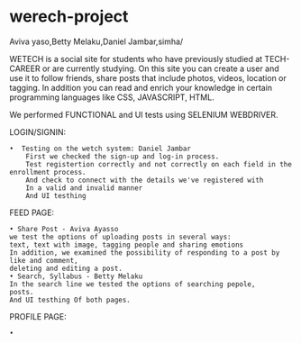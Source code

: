 # werech-project
Aviva yaso,Betty Melaku,Daniel Jambar,simha/


WETECH is a social site for students who have previously studied at TECH-CAREER or are currently studying. On this site you can create a user and use it to follow friends, share posts that include photos, videos, location or tagging.
In addition you can read and enrich your knowledge in certain programming languages like CSS, JAVASCRIPT, HTML.



We performed FUNCTIONAL and UI tests using SELENIUM WEBDRIVER.

LOGIN/SIGNIN:

    •  Testing on the wetch system: Daniel Jambar
        First we checked the sign-up and log-in process.
        Test registertion correctly and not correctly on each field in the enrollment process.
        And check to connect with the details we've registered with
        In a valid and invalid manner
        And UI testhing 


FEED PAGE:
    
    
    • Share Post - Aviva Ayasso
    we test the options of uploading posts in several ways: 
    text, text with image, tagging people and sharing emotions
    In addition, we examined the possibility of responding to a post by like and comment,
    deleting and editing a post.
    • Search, Syllabus - Betty Melaku
    In the search line we tested the options of searching pepole,
    posts.
    And UI testhing Of both pages.




PROFILE PAGE:

    • 
